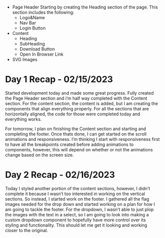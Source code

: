 -   Page Header
    Starting by creating the Heading section of the page. This section includes the following:
    -   Logo&Name
    -   Nav Bar
    -   Login Button
-   Content
    -   Heading
    -   SubHeading
    -   Download Button
    -   Open In Browser Link
-   SVG Images

# Day 1 Recap - 02/15/2023

Started development today and made some great progress. Fully created the Page Header section and i’m half way completed with the Content section. For the content section, the content is added, but I am creating the components that align everything properly. For all the sections that are horizontally aligned, the code for those were completed today and everything works.

For tomorrow, I plan on finishing the Content section and starting and completing the footer. Once thats done, I can get started on the scroll animations and responsiveness. I’m thinking I start with responsiveness first to have all the breakpoints created before adding animations to components, however, this will depend on whether or not the animations change based on the screen size.

# Day 2 Recap - 02/16/2023

Today I styled another portion of the content sections, however, I didn’t complete it because I wasn’t too interested in working on the vertical sections. So instead, I started work on the footer. I gathered all the flag images needed for the drop down and started working on a plan for how I am going to tackle the footer. For the dropdown, I wasn’t able to just plop the images with the text in a select, so I am going to look into making a custom dropdown component to hopefully have more control over its styling and functionality. This should let me get it looking and working closer to the original.
